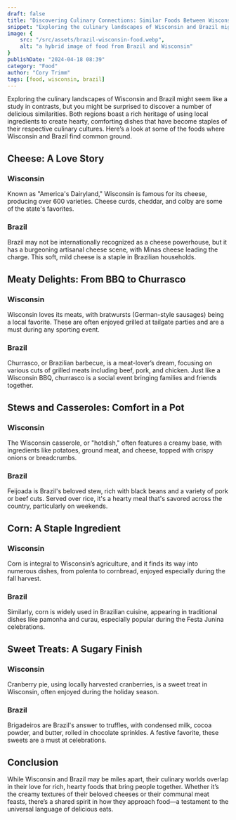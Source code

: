 ```yaml
---
draft: false
title: "Discovering Culinary Connections: Similar Foods Between Wisconsin and Brazil"
snippet: "Exploring the culinary landscapes of Wisconsin and Brazil might seem like a study in contrasts, but you might be surprised to discover a number of delicious similarities."
image: {
    src: "/src/assets/brazil-wisconsin-food.webp",
    alt: "a hybrid image of food from Brazil and Wisconsin"
}
publishDate: "2024-04-18 08:39"
category: "Food"
author: "Cory Trimm"
tags: [food, wisconsin, brazil]
---
```


Exploring the culinary landscapes of Wisconsin and Brazil might seem like a study in contrasts, but you might be surprised to discover a number of delicious similarities. Both regions boast a rich heritage of using local ingredients to create hearty, comforting dishes that have become staples of their respective culinary cultures. Here’s a look at some of the foods where Wisconsin and Brazil find common ground.

## Cheese: A Love Story

### Wisconsin
Known as "America's Dairyland," Wisconsin is famous for its cheese, producing over 600 varieties. Cheese curds, cheddar, and colby are some of the state's favorites.

### Brazil
Brazil may not be internationally recognized as a cheese powerhouse, but it has a burgeoning artisanal cheese scene, with Minas cheese leading the charge. This soft, mild cheese is a staple in Brazilian households.

## Meaty Delights: From BBQ to Churrasco

### Wisconsin
Wisconsin loves its meats, with bratwursts (German-style sausages) being a local favorite. These are often enjoyed grilled at tailgate parties and are a must during any sporting event.

### Brazil
Churrasco, or Brazilian barbecue, is a meat-lover’s dream, focusing on various cuts of grilled meats including beef, pork, and chicken. Just like a Wisconsin BBQ, churrasco is a social event bringing families and friends together.

## Stews and Casseroles: Comfort in a Pot

### Wisconsin
The Wisconsin casserole, or "hotdish," often features a creamy base, with ingredients like potatoes, ground meat, and cheese, topped with crispy onions or breadcrumbs.

### Brazil
Feijoada is Brazil's beloved stew, rich with black beans and a variety of pork or beef cuts. Served over rice, it's a hearty meal that's savored across the country, particularly on weekends.

## Corn: A Staple Ingredient

### Wisconsin
Corn is integral to Wisconsin’s agriculture, and it finds its way into numerous dishes, from polenta to cornbread, enjoyed especially during the fall harvest.

### Brazil
Similarly, corn is widely used in Brazilian cuisine, appearing in traditional dishes like pamonha and curau, especially popular during the Festa Junina celebrations.

## Sweet Treats: A Sugary Finish

### Wisconsin
Cranberry pie, using locally harvested cranberries, is a sweet treat in Wisconsin, often enjoyed during the holiday season.

### Brazil
Brigadeiros are Brazil's answer to truffles, with condensed milk, cocoa powder, and butter, rolled in chocolate sprinkles. A festive favorite, these sweets are a must at celebrations.

## Conclusion

While Wisconsin and Brazil may be miles apart, their culinary worlds overlap in their love for rich, hearty foods that bring people together. Whether it’s the creamy textures of their beloved cheeses or their communal meat feasts, there’s a shared spirit in how they approach food—a testament to the universal language of delicious eats.

